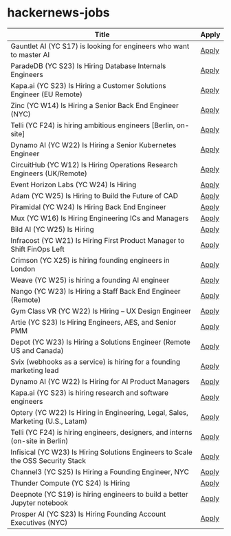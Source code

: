 # hackernews-jobs

<!-- table start -->

| Title | Apply |
|-------|-----|
| Gauntlet AI (YC S17) is looking for engineers who want to master AI | [Apply](https://apply.gauntletai.com/) |
| ParadeDB (YC S23) Is Hiring Database Internals Engineers | [Apply](https://paradedb.notion.site/?source=copy_link) |
| Kapa.ai (YC S23) Is Hiring a Customer Solutions Engineer (EU Remote) | [Apply](https://www.ycombinator.com/companies/kapa-ai/jobs/mHIFJVz-support-engineer) |
| Zinc (YC W14) Is Hiring a Senior Back End Engineer (NYC) | [Apply](https://app.dover.com/apply/Zinc/4d32fdb9-c3e6-4f84-a4a2-12c80018fe8f/?rs=76643084) |
| Telli (YC F24) is hiring ambitious engineers [Berlin, on-site] | [Apply](https://hi.telli.com/join-us) |
| Dynamo AI (YC W22) Is Hiring a Senior Kubernetes Engineer | [Apply](https://www.ycombinator.com/companies/dynamo-ai/jobs/fU1oC9q-senior-kubernetes-engineer) |
| CircuitHub (YC W12) Is Hiring Operations Research Engineers (UK/Remote) | [Apply](https://www.ycombinator.com/companies/circuithub/jobs/UM1QSjZ-operations-research-engineer) |
| Event Horizon Labs (YC W24) Is Hiring | [Apply](https://www.ycombinator.com/companies/event-horizon-labs/jobs/U6oyyKZ-founding-engineer-at-event-horizon-labs) |
| Adam (YC W25) Is Hiring to Build the Future of CAD | [Apply](https://www.ycombinator.com/companies/adam/jobs/q6td4uk-founding-engineer) |
| Piramidal (YC W24) Is Hiring Back End Engineer | [Apply](https://www.ycombinator.com/companies/piramidal/jobs/1HvdaXs-full-stack-engineer-platform) |
| Mux (YC W16) Is Hiring Engineering ICs and Managers | [Apply](https://mux.com/jobs) |
| Bild AI (YC W25) Is Hiring | [Apply](https://www.ycombinator.com/companies/bild-ai/jobs/m2ilR5L-founding-engineer-applied-ai) |
| Infracost (YC W21) Is Hiring First Product Manager to Shift FinOps Left | [Apply](https://www.ycombinator.com/companies/infracost/jobs/ukwJ299-senior-product-manager) |
| Crimson (YC X25) is hiring founding engineers in London | [Apply](https://www.ycombinator.com/companies/crimson/jobs/kCikzj1-founding-engineer-full-stack) |
| Weave (YC W25) is hiring a founding AI engineer | [Apply](https://www.ycombinator.com/companies/weave-3/jobs/SqFnIFE-founding-ai-engineer) |
| Nango (YC W23) Is Hiring a Staff Back End Engineer (Remote) | [Apply](https://jobs.ashbyhq.com/Nango/3467f495-c833-4dcc-b119-cf43b7b93f84) |
| Gym Class VR (YC W22) Is Hiring – UX Design Engineer | [Apply](https://www.ycombinator.com/companies/gym-class-by-irl-studios/jobs/ywXHGBv-ux-design-engineer-senior-staff-principal) |
| Artie (YC S23) Is Hiring Engineers, AES, and Senior PMM | [Apply](https://www.ycombinator.com/companies/artie/jobs) |
| Depot (YC W23) Is Hiring a Solutions Engineer (Remote US and Canada) | [Apply](https://www.ycombinator.com/companies/depot/jobs/U54HGtn-solutions-engineer) |
| Svix (webhooks as a service) is hiring for a founding marketing lead | [Apply](https://www.svix.com/careers/?ashby_jid=ca9d34d5-94c9-4729-836a-423725ee8b22) |
| Dynamo AI (YC W22) Is Hiring for AI Product Managers | [Apply](https://www.ycombinator.com/companies/dynamo-ai/jobs/tt5OVwf-product-manager-ai) |
| Kapa.ai (YC S23) is hiring research and software engineers | [Apply](https://www.ycombinator.com/companies/kapa-ai/jobs) |
| Optery (YC W22) Is Hiring in Engineering, Legal, Sales, Marketing (U.S., Latam) | [Apply](https://www.optery.com/careers/) |
| Telli (YC F24) is hiring engineers, designers, and interns (on-site in Berlin) | [Apply](https://hi.telli.com/join-us) |
| Infisical (YC W23) Is Hiring Solutions Engineers to Scale the OSS Security Stack | [Apply](https://www.ycombinator.com/companies/infisical/jobs/yaEvock-solutions-engineer) |
| Channel3 (YC S25) Is Hiring a Founding Engineer, NYC | [Apply](https://channel3.notion.site/founding-engineer) |
| Thunder Compute (YC S24) Is Hiring | [Apply](https://www.ycombinator.com/companies/thunder-compute/jobs/sS6QzTi-founding-developer-advocate-contract-to-hire) |
| Deepnote (YC S19) is hiring engineers to build a better Jupyter notebook | [Apply](https://deepnote.com/join-us) |
| Prosper AI (YC S23) Is Hiring Founding Account Executives (NYC) | [Apply](https://jobs.ashbyhq.com/prosper-ai/29684590-4cec-4af2-bb69-eb5c6d595fb8) |

<!-- table end -->
